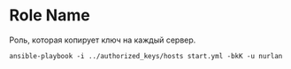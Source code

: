 Role Name
=========

Роль, которая копирует ключ на каждый сервер.

```ansible-playbook -i ../authorized_keys/hosts start.yml -bkK -u nurlan```
